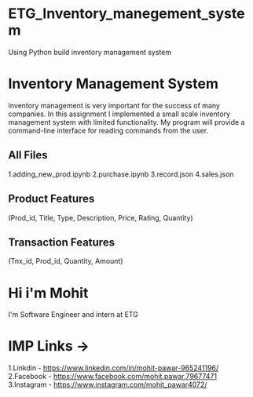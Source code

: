 # ETG_Inventory_manegement_system
Using Python build inventory management system
# Inventory Management System

Inventory management is very important for the success of many companies. In this assignment I implemented a small scale inventory management system with limited functionality. My program will provide a command-line interface for reading commands from the user. 

## All Files

1.adding_new_prod.ipynb
2.purchase.ipynb
3.record.json
4.sales.json

## Product Features
(Prod_id, Title, Type, Description, Price, Rating, Quantity)

## Transaction Features
(Tnx_id, Prod_id, Quantity, Amount)

# Hi i'm Mohit
  I'm Software Engineer and intern at ETG
  
# IMP Links ->
1.Linkdin - https://www.linkedin.com/in/mohit-pawar-965241196/
2.Facebook - https://www.facebook.com/mohit.pawar.79677471
3.Instagram - https://www.instagram.com/mohit_pawar4072/
